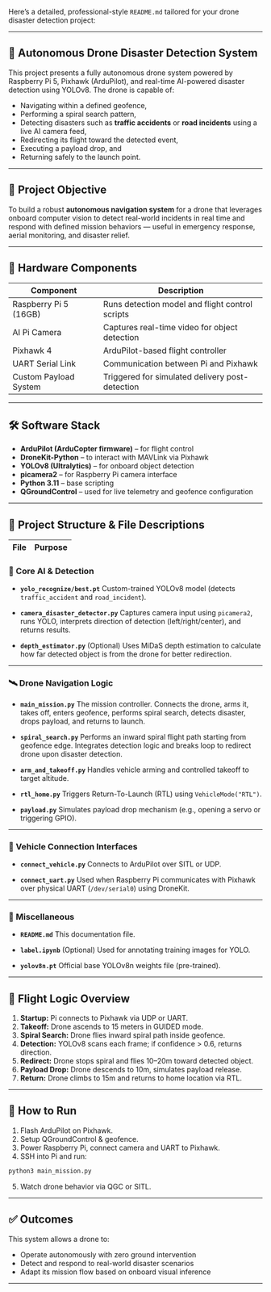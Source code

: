 Here’s a detailed, professional-style `README.md` tailored for your drone disaster detection project:

---

## 🚁 Autonomous Drone Disaster Detection System

This project presents a fully autonomous drone system powered by Raspberry Pi 5, Pixhawk (ArduPilot), and real-time AI-powered disaster detection using YOLOv8. The drone is capable of:

* Navigating within a defined geofence,
* Performing a spiral search pattern,
* Detecting disasters such as **traffic accidents** or **road incidents** using a live AI camera feed,
* Redirecting its flight toward the detected event,
* Executing a payload drop, and
* Returning safely to the launch point.

---

## 🎯 Project Objective

To build a robust **autonomous navigation system** for a drone that leverages onboard computer vision to detect real-world incidents in real time and respond with defined mission behaviors — useful in emergency response, aerial monitoring, and disaster relief.

---

## 🧩 Hardware Components

| Component             | Description                                     |
| --------------------- | ----------------------------------------------- |
| Raspberry Pi 5 (16GB) | Runs detection model and flight control scripts |
| AI Pi Camera          | Captures real-time video for object detection   |
| Pixhawk 4             | ArduPilot-based flight controller               |
| UART Serial Link      | Communication between Pi and Pixhawk            |
| Custom Payload System | Triggered for simulated delivery post-detection |

---

## 🛠 Software Stack

* **ArduPilot (ArduCopter firmware)** – for flight control
* **DroneKit-Python** – to interact with MAVLink via Pixhawk
* **YOLOv8 (Ultralytics)** – for onboard object detection
* **picamera2** – for Raspberry Pi camera interface
* **Python 3.11** – base scripting
* **QGroundControl** – used for live telemetry and geofence configuration

---

## 📁 Project Structure & File Descriptions

| File | Purpose |
| ---- | ------- |

### 🧠 Core AI & Detection

* **`yolo_recognize/best.pt`**
  Custom-trained YOLOv8 model (detects `traffic_accident` and `road_incident`).

* **`camera_disaster_detector.py`**
  Captures camera input using `picamera2`, runs YOLO, interprets direction of detection (left/right/center), and returns results.

* **`depth_estimator.py`**
  (Optional) Uses MiDaS depth estimation to calculate how far detected object is from the drone for better redirection.

---

### 🛰 Drone Navigation Logic

* **`main_mission.py`**
  The mission controller. Connects the drone, arms it, takes off, enters geofence, performs spiral search, detects disaster, drops payload, and returns to launch.

* **`spiral_search.py`**
  Performs an inward spiral flight path starting from geofence edge. Integrates detection logic and breaks loop to redirect drone upon disaster detection.

* **`arm_and_takeoff.py`**
  Handles vehicle arming and controlled takeoff to target altitude.

* **`rtl_home.py`**
  Triggers Return-To-Launch (RTL) using `VehicleMode("RTL")`.

* **`payload.py`**
  Simulates payload drop mechanism (e.g., opening a servo or triggering GPIO).

---

### 🔌 Vehicle Connection Interfaces

* **`connect_vehicle.py`**
  Connects to ArduPilot over SITL or UDP.

* **`connect_uart.py`**
  Used when Raspberry Pi communicates with Pixhawk over physical UART (`/dev/serial0`) using DroneKit.

---

### 📄 Miscellaneous

* **`README.md`**
  This documentation file.

* **`label.ipynb`**
  (Optional) Used for annotating training images for YOLO.

* **`yolov8n.pt`**
  Official base YOLOv8n weights file (pre-trained).

---

## 🚀 Flight Logic Overview

1. **Startup:** Pi connects to Pixhawk via UDP or UART.
2. **Takeoff:** Drone ascends to 15 meters in GUIDED mode.
3. **Spiral Search:** Drone flies inward spiral path inside geofence.
4. **Detection:** YOLOv8 scans each frame; if confidence > 0.6, returns direction.
5. **Redirect:** Drone stops spiral and flies 10–20m toward detected object.
6. **Payload Drop:** Drone descends to 10m, simulates payload release.
7. **Return:** Drone climbs to 15m and returns to home location via RTL.

---

## 📌 How to Run

1. Flash ArduPilot on Pixhawk.
2. Setup QGroundControl & geofence.
3. Power Raspberry Pi, connect camera and UART to Pixhawk.
4. SSH into Pi and run:

```bash
python3 main_mission.py
```

5. Watch drone behavior via QGC or SITL.

---

## ✅ Outcomes

This system allows a drone to:

* Operate autonomously with zero ground intervention
* Detect and respond to real-world disaster scenarios
* Adapt its mission flow based on onboard visual inference

---
